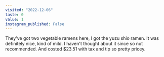 ```yaml
---
visited: "2022-12-06"
taste: 0
value: 1
instagram_published: False
---
```


They've got two vegetable ramens here, I got the yuzu shio ramen. It was definitely nice, kind of mild. I haven't thought about it since so not recommended. And costed $23.51 with tax and tip so pretty pricey.
